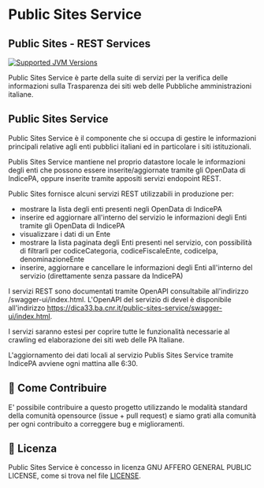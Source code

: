 # Public Sites Service
## Public Sites - REST Services

[![Supported JVM Versions](https://img.shields.io/badge/JVM-11-brightgreen.svg?style=for-the-badge&logo=Java)](https://openjdk.java.net/install/)

Public Sites Service è parte della suite di servizi per la verifica delle informazioni sulla
Trasparenza dei siti web delle Pubbliche amministrazioni italiane.
 
## Public Sites Service

Public Sites Service è il componente che si occupa di gestire le informazioni principali relative agli enti
pubblici italiani ed in particolare i siti istituzionali.

Publis Sites Service mantiene nel proprio datastore locale le informazioni degli enti che possono essere 
inserite/aggiornate tramite gli OpenData di IndicePA, oppure inserite tramite appositi servizi endopoint REST.

Public Sites fornisce alcuni servizi REST utilizzabili in produzione per:

 - mostrare la lista degli enti presenti negli OpenData di IndicePA
 - inserire ed aggiornare all'interno del servizio le informazioni degli Enti tramite gli OpenData di IndicePA 
 - visualizzare i dati di un Ente
 - mostrare la lista paginata degli Enti presenti nel servizio, con possibilità di filtrarli per 
   codiceCategoria, codiceFiscaleEnte, codiceIpa, denominazioneEnte
 - inserire, aggiornare e cancellare le informazioni degli Enti all'interno del servizio (direttamente senza passare da IndicePA)

I servizi REST sono documentati tramite OpenAPI consultabile all'indirizzo /swagger-ui/index.html.
L'OpenAPI del servizio di devel è disponibile all'indirizzo https://dica33.ba.cnr.it/public-sites-service/swagger-ui/index.html.

I servizi saranno estesi per coprire tutte le funzionalità necessarie al crawling ed elaborazione dei siti web
delle PA Italiane.

L'aggiornamento dei dati locali al servizio Publis Sites Service tramite IndicePA avviene ogni mattina alle 6:30.

## 👏 Come Contribuire 

E' possibile contribuire a questo progetto utilizzando le modalità standard della comunità opensource 
(issue + pull request) e siamo grati alla comunità per ogni contribuito a correggere bug e miglioramenti.

## 📄 Licenza

Public Sites Service è concesso in licenza GNU AFFERO GENERAL PUBLIC LICENSE, come si trova nel file
[LICENSE][l].

[l]: https://github.com/cnr-anac/public-sites-service/blob/master/LICENSE
